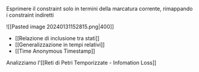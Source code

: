 Esprimere il constraint solo in termini della marcatura corrente, rimappando i constraint indiretti

![[Pasted image 20240131152815.png|400]]

- [[Relazione di inclusione tra stati]]
- [[Generalizzazione in tempi relativi]]
- [[Time Anonymous Timestamp]]

Analizziamo l'[[Reti di Petri Temporizzate - Infomation Loss]]
